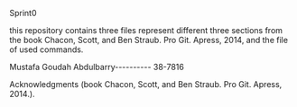 Sprint0

this repository contains three files represent different three sections from the book  Chacon, Scott, and
Ben Straub. Pro Git. Apress, 2014, and the file of used commands.

Mustafa Goudah Abdulbarry---------- 38-7816

Acknowledgments (book Chacon, Scott, and Ben Straub. Pro Git. Apress,
2014.).
